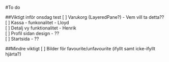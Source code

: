 #To do

##Viktigt inför onsdag test
[ ] Varukorg (LayeredPane?) - Vem vill ta detta??<br>
[ ] Kassa - funkonalitet - Lloyd <br>
[ ] Detalj vy funktionalitet - Henrik<br>
[ ] Profil sidan design - ??<br>
[ ] Startsida - ?? <br>

##Mindre viktigt
[ ] Bilder för favourite/unfavourite (ifyllt samt icke-ifyllt hjärta?)<br>
